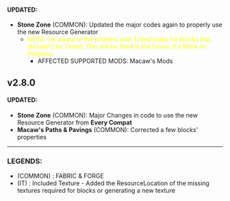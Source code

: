 #### UPDATED:
- **Stone Zone** (COMMON): Updated the major codes again to properly use the new Resource Generator
  - <span style="color: YELLOW;">NOTE: I'm aware of the problem with Tinted Index for blocks that shouldn't be Tinted. This will be fixed in the future. It's Work-In-Progress</span>
    - AFFECTED SUPPORTED MODS: Macaw's Mods

## v2.8.0

#### UPDATED: 
- **Stone Zone** (COMMON): Major Changes in code to use the new Resource Generator from **Every Compat** 
- **Macaw's Paths & Pavings** (COMMON): Corrected a few blocks' properties


---

### **LEGENDS:**
- (COMMON) : FABRIC & FORGE
- (IT) : Included Texture - Added the ResourceLocation of the missing textures required for blocks or generating a new texture